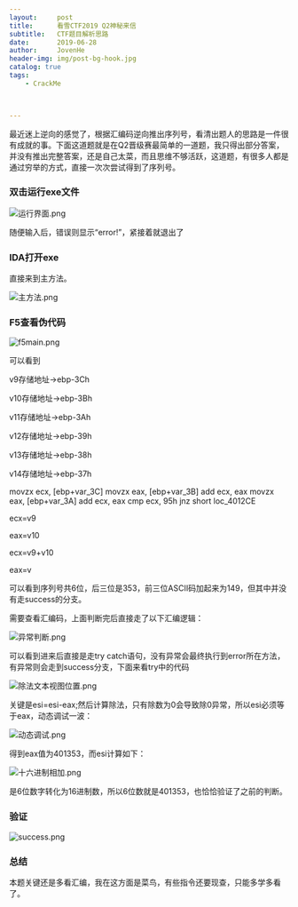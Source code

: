 ```yaml
---
layout:     post
title:      看雪CTF2019 Q2神秘来信
subtitle:   CTF题目解析思路
date:       2019-06-28
author:     JovenHe
header-img: img/post-bg-hook.jpg
catalog: true
tags:
    - CrackMe
    


---
```


最近迷上逆向的感觉了，根据汇编码逆向推出序列号，看清出题人的思路是一件很有成就的事。下面这道题就是在Q2晋级赛最简单的一道题，我只得出部分答案，并没有推出完整答案，还是自己太菜，而且思维不够活跃，这道题，有很多人都是通过穷举的方式，直接一次次尝试得到了序列号。

### 双击运行exe文件

<img src="https://i.loli.net/2019/06/28/5d15d439c7d5699548.png" alt="运行界面.png" title="运行界面.png" />



随便输入后，错误则显示“error!”，紧接着就退出了

### IDA打开exe

直接来到主方法。

<img src="https://i.loli.net/2019/06/29/5d16e2c4aa63090619.png" alt="主方法.png" title="主方法.png" />

### F5查看伪代码

<img src="https://i.loli.net/2019/06/29/5d16e3cae8b6f17834.png" alt="f5main.png" title="f5main.png" />

可以看到

v9存储地址->ebp-3Ch

v10存储地址->ebp-3Bh

v11存储地址->ebp-3Ah

v12存储地址->ebp-39h

v13存储地址->ebp-38h

v14存储地址->ebp-37h

movzx   ecx, [ebp+var_3C]
movzx   eax, [ebp+var_3B]
add     ecx, eax
movzx   eax, [ebp+var_3A]
add     ecx, eax
cmp     ecx, 95h
jnz     short loc_4012CE



ecx=v9 

eax=v10

ecx=v9+v10

eax=v

可以看到序列号共6位，后三位是353，前三位ASCII码加起来为149，但其中并没有走success的分支。

需要查看汇编码，上面判断完后直接走了以下汇编逻辑：

<img src="https://i.loli.net/2019/06/29/5d16fe96c5ef038345.png" alt="异常判断.png" title="异常判断.png" />

可以看到进来后直接是走try catch语句，没有异常会最终执行到error所在方法，有异常则会走到success分支，下面来看try中的代码

<img src="https://i.loli.net/2019/06/29/5d17156cdaa5b71959.png" alt="除法文本视图位置.png" title="除法文本视图位置.png" />

关键是esi=esi-eax;然后计算除法，只有除数为0会导致除0异常，所以esi必须等于eax，动态调试一波：

<img src="https://i.loli.net/2019/07/01/5d19793f9437971725.png" alt="动态调试.png" title="动态调试.png" />

得到eax值为401353，而esi计算如下：

<img src="https://i.loli.net/2019/07/01/5d19b7fb94e8956433.png" alt="十六进制相加.png" title="十六进制相加.png" />

是6位数字转化为16进制数，所以6位数就是401353，也恰恰验证了之前的判断。

### 验证

<img src="https://i.loli.net/2019/07/01/5d19b90d72b6973276.png" alt="success.png" title="success.png" />

### 总结

本题关键还是多看汇编，我在这方面是菜鸟，有些指令还要现查，只能多学多看了。